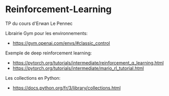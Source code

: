 # Reinforcement-Learning
TP du cours d'Erwan Le Pennec

Librairie Gym pour les environnements:
 - https://gym.openai.com/envs/#classic_control

Exemple de deep reinforcement learning:
 - https://pytorch.org/tutorials/intermediate/reinforcement_q_learning.html
 - https://pytorch.org/tutorials/intermediate/mario_rl_tutorial.html

Les collections en Python:
 - https://docs.python.org/fr/3/library/collections.html

